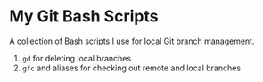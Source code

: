 # My Git Bash Scripts

A collection of Bash scripts I use for local Git branch management.

1. `gd` for deleting local branches
2. `gfc` and aliases for checking out remote and local branches
